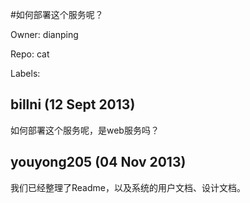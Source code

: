 #如何部署这个服务呢？

Owner: dianping

Repo: cat

Labels: 

## billni (12 Sept 2013)

如何部署这个服务呢，是web服务吗？


## youyong205 (04 Nov 2013)

我们已经整理了Readme，以及系统的用户文档、设计文档。


